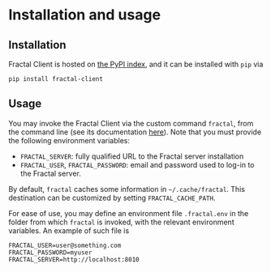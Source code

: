 # Installation and usage
## Installation

Fractal Client is hosted on [the PyPI
index](https://pypi.org/project/fractal-client), and it can be installed with
`pip` via
```
pip install fractal-client
```

## Usage

You may invoke the Fractal Client via the custom command `fractal`, from the
command line (see its documentation [here](/cli)).  Note that you must provide
the following environment variables:

* `FRACTAL_SERVER`: fully qualified URL to the Fractal server installation
* `FRACTAL_USER`, `FRACTAL_PASSWORD`: email and password used to log-in to the
   Fractal server.

By default, `fractal` caches some information in `~/.cache/fractal`. This destination
can be customized by setting `FRACTAL_CACHE_PATH`.

For ease of use, you may define an environment file `.fractal.env` in the
folder from which `fractal` is invoked, with the relevant environment
variables.  An example of such file is
```
FRACTAL_USER=user@something.com
FRACTAL_PASSWORD=myuser
FRACTAL_SERVER=http://localhost:8010
```
